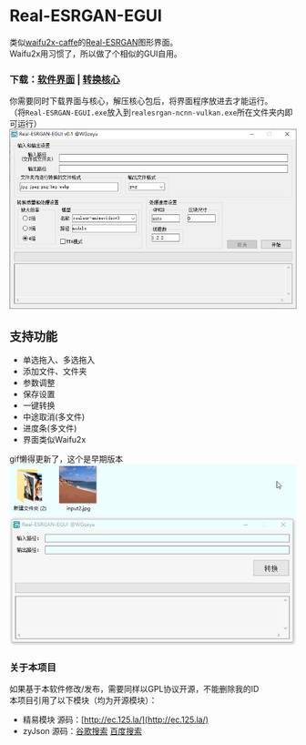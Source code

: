 # Real-ESRGAN-EGUI
类似[waifu2x-caffe](https://github.com/lltcggie/waifu2x-caffe)的[Real-ESRGAN](https://github.com/xinntao/Real-ESRGAN)图形界面。  
Waifu2x用习惯了，所以做了个相似的GUI自用。  
### 下载：[软件界面](https://github.com/WGzeyu/Real-ESRGAN-EGUI/releases/latest) | [转换核心](https://github.com/xinntao/Real-ESRGAN/releases/latest)
你需要同时下载界面与核心，解压核心包后，将界面程序放进去才能运行。  
（将`Real-ESRGAN-EGUI.exe`放入到`realesrgan-ncnn-vulkan.exe`所在文件夹内即可运行）
　　  
![](png.png)
## 支持功能
- 单选拖入、多选拖入
- 添加文件、文件夹
- 参数调整
- 保存设置
- 一键转换
- 中途取消(多文件)
- 进度条(多文件)
- 界面类似Waifu2x

gif懒得更新了，这个是早期版本  
![](GIF.gif)

### 关于本项目
如果基于本软件修改/发布，需要同样以GPL协议开源，不能删除我的ID  
本项目引用了以下模块（均为开源模块）：  
* 精易模块 源码：[http://ec.125.la/](http://ec.125.la/)
* zyJson 源码：[谷歌搜索](https://www.google.com/search?q=%E6%98%93%E8%AF%AD%E8%A8%80+zyjson&nfpr=1) [百度搜索](https://www.baidu.com/s?wd=%E6%98%93%E8%AF%AD%E8%A8%80%20zyjson)
